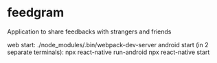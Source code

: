 # feedgram
Application to share feedbacks with strangers and friends

web start:  ./node_modules/.bin/webpack-dev-server
android start (in 2 separate terminals):
     npx react-native run-android
     npx react-native start
